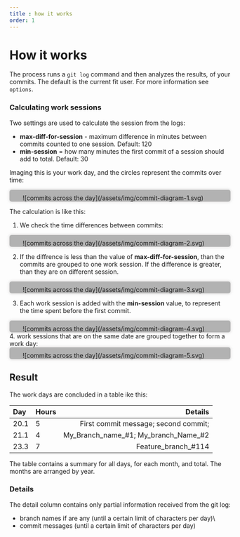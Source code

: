 ```yaml
---
title : how it works
order: 1
--- 
```


# How it works

The process runs a `git log` command and then analyzes the results, of your commits. The default is the current fit user. For more information see `options`.

### Calculating work sessions

Two settings are used to calculate the session from the logs:

- **max-diff-for-session** - maximum difference in minutes between commits counted to one session. Default: 120
- **min-session** = how many minutes the first commit of a session should add to total. Default: 30

Imaging this is your work day, and the circles represent the commits over time:

<div markdown=1 style="border-radius: 5px; box-shadow: 0px 0px 5px 2px #c8c4c469; padding: 10px 30px 0px 30px; background-color: #b2b2b2">
![commits across the day](/assets/img/commit-diagram-1.svg)
</div>

The calculation is like this:

1. We check the time differences between commits:

<div markdown=1 style="border-radius: 5px; box-shadow: 0px 0px 5px 2px #c8c4c469; padding: 10px 30px 0px 30px; background-color: #b2b2b2">
![commits across the day](/assets/img/commit-diagram-2.svg)
</div>

2. If the diffrence is less than the value of **max-diff-for-session**, than the commits are grouped to one work session. If the difference is greater, than they are on different session. 

<div markdown=1 style="border-radius: 5px; box-shadow: 0px 0px 5px 2px #c8c4c469; padding: 10px 30px 0px 30px; background-color: #b2b2b2">
![commits across the day](/assets/img/commit-diagram-3.svg)
</div>

3.  Each work session is added with the **min-session** value, to represent the time spent before the first commit.  
<div markdown=1 style="border-radius: 5px; box-shadow: 0px 0px 5px 2px #c8c4c469; padding: 10px 30px 0px 30px; background-color: #b2b2b2">
![commits across the day](/assets/img/commit-diagram-4.svg)
</div>
4. work sessions that are on the same date are grouped together to form a work day:
<div markdown=1 style="border-radius: 5px; box-shadow: 0px 0px 5px 2px #c8c4c469; padding: 10px 30px 0px 30px; background-color: #b2b2b2">
![commits across the day](/assets/img/commit-diagram-5.svg)
</div>

## Result

The work days are concluded in a table ike this:

| Day  | Hours |                              Details |
|:-----|:------|-------------------------------------:|
| 20.1 | 5     | First commit message; second commit; |
| 21.1 | 4     | My_Branch_name_#1; My_branch_Name_#2 |
| 23.3 | 7     |                  Feature_branch_#114 |

The table contains a summary for all days, for each month, and total. The months are arranged by year.

### Details

The detail column contains only partial information received from the git log:
 
- branch names if are any (until a certain limit of characters per day)\
- commit messages (until a certain limit of characters per day)




